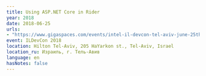 ```yaml
---
title: Using ASP.NET Core in Rider
year: 2018
date: 2018-06-25
urls:
- "https://www.gigaspaces.com/events/intel-il-devcon-tel-aviv-june-25th-2018/"
event: ILDevCon 2018
location: Hilton Tel-Aviv, 205 HaYarkon st., Tel-Aviv, Israel
location_ru: Израиль, г. Тель-Авив
language: en
hasNotes: false
---
```

